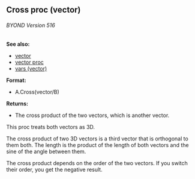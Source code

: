 ## Cross proc (vector) 
###### BYOND Version 516
**See also:**
*   [vector](/vector)
*   [vector proc](/proc/vector)
*   [vars (vector)](/vector/var)
<!-- -->
**Format:**
*   A.Cross(vector/B)
<!-- -->
**Returns:**
*   The cross product of the two vectors, which is another vector.


This proc treats both vectors as 3D. 

The cross product
of two 3D vectors is a third vector that is orthogonal to them both. The
length is the product of the length of both vectors and the sine of the
angle between them. 

The cross product depends on the order of
the two vectors. If you switch their order, you get the negative result.